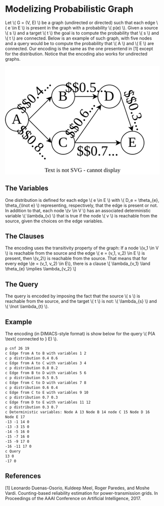 # Modelizing Probabilistic Graph

Let \\( G = (V, E) \\) be a graph (undirected or directed) such that each edge \\( e \in E \\) is present in the graph with a probability \\( p(e) \\).
Given a source \\( s \\) and a target \\( t \\) the goal is to compute the probability that \\( s \\) and \\( t \\) are connected.
Below is an example of such graph, with five nodes and a query would be to compute the probability that \\( A \\) and \\( E \\) are connected.
Our encoding is the same as the one presentend in [1] except for the distribution. Notice that the encoding also works for undirected graphs.

![](pg.svg)

## The Variables

One distribution is defined for each edge \\( e \in E \\) with \\( D_e = \theta_{e}, \theta_{\lnot e\} \\) representing, respectively, that the edge is present or not.
In addition to that, each node \\(v \in V \\) has an associated deterministic variable \\( \lambda_{v} \\) that is true if the node \\( v \\) is reachable from the source, given the choices on the edge variables.

## The Clauses

The encoding uses the transitivity property of the graph: If a node \\(v_1 \in V \\) is reachable from the source and the edge \\( e = (v_1, v_2) \in E \\) is present, then \\(v_2\\) is reachable from the source.
That means that for every edge \\(e = (v_1, v_2) \in E\\), there is a clause \\[ \lambda_{v_1} \land \theta_{e} \implies \lambda_{v_2} \\]

## The Query

The query is encoded by imposing the fact that the source \\( s \\) is reachable from the source, and the target \\( t \\) is not: \\( \lambda_{s} \\) and \\( \lnot \lambda_{t} \\).

## Example

The encoding (in DIMACS-style format) is show below for the query \\( P(A \text{ connected to } E) \\).

```
p cnf 26 19
c Edge from A to B with variables 1 2
c p distribution 0.4 0.6
c Edge from A to C with variables 3 4
c p distribution 0.8 0.2
c Edge from B to D with variables 5 6
c p distribution 0.5 0.5
c Edge from C to D with variables 7 8
c p distribution 0.6 0.4
c Edge from C to E with variables 9 10
c p distribution 0.7 0.3
c Edge from D to E with variables 11 12
c p distribution 0.3 0.7
c Deterministic variables: Node A 13 Node B 14 node C 15 Node D 16 Node E 17
-13 -1 14 0
-13 -3 15 0
-14 -5 16 0
-15 -7 16 0
-15 -9 17 0
-16 -11 17 0
c Query
13 0
-17 0
```

## References

[1] Leonardo Duenas-Osorio, Kuldeep Meel, Roger Paredes, and Moshe Vardi. Counting-based reliability estimation for power-transmission grids. In Proceedings of the AAAI Conference on Artificial Intelligence, 2017.
